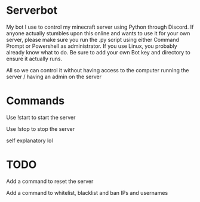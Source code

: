 # Serverbot
My bot I use to control my minecraft server using Python through Discord.
If anyone actually stumbles upon this online and wants to use it for your own server, please make sure you run the .py script using either Command Prompt or Powershell as administrator.
If you use Linux, you probably already know what to do.
Be sure to add your own Bot key and directory to ensure it actually runs.

All so we can control it without having access to the computer running the server / having an admin on the server

# Commands
Use !start to start the server

Use !stop to stop the server

self explanatory lol 


# TODO
Add a command to reset the server 

Add a command to whitelist, blacklist and ban IPs and usernames
